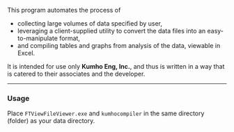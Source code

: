 This program automates the process of 
- collecting large volumes of data specified by user,
- leveraging a client-supplied utility to convert the data files into an easy-to-manipulate format,
- and compiling tables and graphs from analysis of the data, viewable in Excel.

It is intended for use only **Kumho Eng, Inc.**, and thus is written in a way that is catered to their associates and the developer.

---

### Usage
Place `FTViewFileViewer.exe` and `kumhocompiler` in the same directory (folder) as your data directory.

